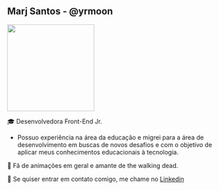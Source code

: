 ## Marj Santos - @yrmoon
<img  width="200px"  src='https://thumbs.gfycat.com/WhichRawIslandcanary.webp'>
 
:mortar_board: Desenvolvedora Front-End Jr.
- Possuo experiência na área da educação e migrei para a área de desenvolvimento em buscas de novos desafios e com o objetivo de aplicar meus conhecimentos educacionais à tecnologia. 

:maple_leaf: Fã de animações em geral e amante de the walking dead.

:blossom: Se quiser entrar em contato comigo, me chame no [Linkedin](www.linkedin.com/in/marjorie-scf)
